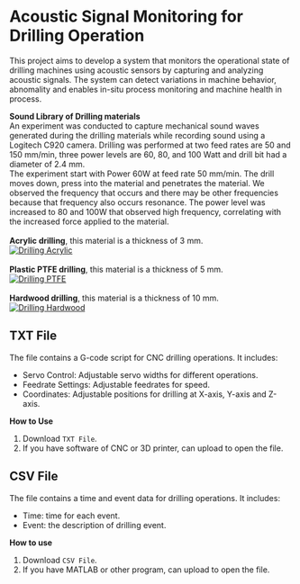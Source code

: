 # Acoustic Signal Monitoring for Drilling Operation
This project aims to develop a system that monitors the operational state of drilling machines using acoustic sensors by capturing and analyzing acoustic signals.
The system can detect variations in machine behavior, abnomality and enables in-situ process monitoring and machine health in process.

**Sound Library of Drilling materials**
<br>
An experiment was conducted to capture mechanical sound waves generated during the drilling materials while recording sound using a Logitech C920 camera.
Drilling was performed at two feed rates are 50 and 150 mm/min, three power levels are 60, 80, and 100 Watt and drill bit had a diameter of 2.4 mm.
<br>
The experiment start with Power 60W at feed rate 50 mm/min. The drill moves down, press into the material and penetrates the material. We observed the frequency that occurs and there may be other frequencies because that frequency also occurs resonance. The power level was increased to 80 and 100W that observed high frequency, correlating with the increased force applied to the material.
<br>
<br>
**Acrylic drilling**, this material is a thickness of 3 mm.
<br>
[![Drilling Acrylic](https://img.youtube.com/vi/ywRKRw5kEJM/0.jpg)](https://www.youtube.com/watch?v=ywRKRw5kEJM)
<br>
<br>
**Plastic PTFE drilling**, this material is a thickness of 5 mm.
<br>
[![Drilling PTFE](https://img.youtube.com/vi/8MmbGZMqn0s/0.jpg)](https://www.youtube.com/watch?v=8MmbGZMqn0s)
<br>
<br>
**Hardwood drilling**, this material is a thickness of 10 mm.
<br>
[![Drilling Hardwood](https://img.youtube.com/vi/IHWydRdQkqU/0.jpg)](https://www.youtube.com/watch?v=IHWydRdQkqU)

<!-- This content will not appear in the rendered Markdown -->
## TXT File
The file contains a G-code script for CNC drilling operations. It includes:
- Servo Control: Adjustable servo widths for different operations.
- Feedrate Settings: Adjustable feedrates for speed.
- Coordinates: Adjustable positions for drilling at X-axis, Y-axis and Z-axis.

**How to Use**
1. Download `TXT File`.
2. If you have software of CNC or 3D printer, can upload to open the file.

## CSV File
The file contains a time and event data for drilling operations. It includes:
- Time: time for each event.
- Event: the description of drilling event.

**How to use**
1. Download `CSV File`.
2. If you have MATLAB or other program, can upload to open the file.
